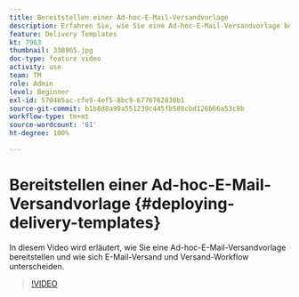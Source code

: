 ```yaml
---
title: Bereitstellen einer Ad-hoc-E-Mail-Versandvorlage
description: Erfahren Sie, wie Sie eine Ad-hoc-E-Mail-Versandvorlage bereitstellen und wie sich E-Mail-Versand und Versand-Workflow unterscheiden.
feature: Delivery Templates
kt: 7963
thumbnail: 338965.jpg
doc-type: feature video
activity: use
team: TM
role: Admin
level: Beginner
exl-id: 570465ac-cfe9-4ef5-8bc9-6776762830b1
source-git-commit: b1b8d8a99a551239c445fb588cbd126b66a53c9b
workflow-type: tm+mt
source-wordcount: '61'
ht-degree: 100%

---
```


# Bereitstellen einer Ad-hoc-E-Mail-Versandvorlage {#deploying-delivery-templates}

In diesem Video wird erläutert, wie Sie eine Ad-hoc-E-Mail-Versandvorlage bereitstellen und wie sich E-Mail-Versand und Versand-Workflow unterscheiden.

>[!VIDEO](https://video.tv.adobe.com/v/338965?quality=12&learn=on)
